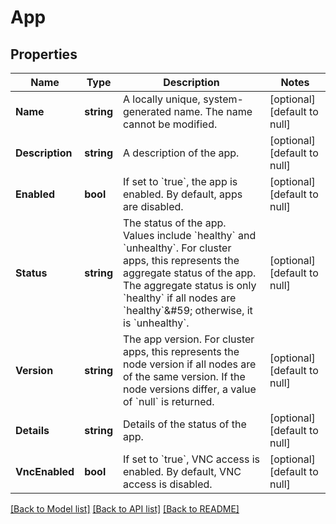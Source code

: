 # App

## Properties
Name | Type | Description | Notes
------------ | ------------- | ------------- | -------------
**Name** | **string** | A locally unique, system-generated name. The name cannot be modified. | [optional] [default to null]
**Description** | **string** | A description of the app. | [optional] [default to null]
**Enabled** | **bool** | If set to &#x60;true&#x60;, the app is enabled. By default, apps are disabled. | [optional] [default to null]
**Status** | **string** | The status of the app. Values include &#x60;healthy&#x60; and &#x60;unhealthy&#x60;. For cluster apps, this represents the aggregate status of the app. The aggregate status is only &#x60;healthy&#x60; if all nodes are &#x60;healthy&#x60;&amp;#59; otherwise, it is &#x60;unhealthy&#x60;. | [optional] [default to null]
**Version** | **string** | The app version. For cluster apps, this represents the node version if all nodes are of the same version. If the node versions differ, a value of &#x60;null&#x60; is returned. | [optional] [default to null]
**Details** | **string** | Details of the status of the app. | [optional] [default to null]
**VncEnabled** | **bool** | If set to &#x60;true&#x60;, VNC access is enabled. By default, VNC access is disabled. | [optional] [default to null]

[[Back to Model list]](../README.md#documentation-for-models) [[Back to API list]](../README.md#documentation-for-api-endpoints) [[Back to README]](../README.md)

